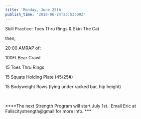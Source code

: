 ```yaml
---
title: 'Monday, June 25th'
publish_time: '2018-06-24T23:53:09Z'
---
```


Skill Practice: Toes Thru Rings & Skin The Cat

then,

20:00 AMRAP of:

100Ft Bear Crawl

15 Toes Thru Rings

15 Squats Holding Plate (45/25\#)

15 Bodyweight Rows (lying under racked bar, hip height)

 

***\*The next Strength Program will start July 1st.  Email Eric at
Fallscitystrength\@gmail for more info. ***
